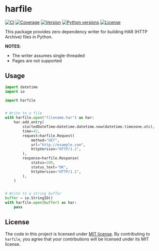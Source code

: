 # harfile

[![CI](https://github.com/schemathesis/harfile/actions/workflows/ci.yml/badge.svg)](https://github.com/schemathesis/harfile/actions/workflows/ci.yml)
[![Coverage](https://codecov.io/gh/schemathesis/harfile/branch/main/graph/badge.svg)](https://codecov.io/gh/schemathesis/harfile/branch/main)
[![Version](https://img.shields.io/pypi/v/harfile.svg)](https://pypi.org/project/harfile/)
[![Python versions](https://img.shields.io/pypi/pyversions/harfile.svg)](https://pypi.org/project/harfile/)
[![License](https://img.shields.io/pypi/l/harfile.svg)](https://opensource.org/licenses/MIT)

This package provides zero dependency writer for building HAR (HTTP Archive) files in Python.

**NOTES**: 

- The writer assumes single-threaded
- Pages are not supported

## Usage

```python
import datetime
import io

import harfile


# Write to a file
with harfile.open("filename.har") as har:
    har.add_entry(
        startedDateTime=datetime.datetime.now(datetime.timezone.utc),
        time=42,
        request=harfile.Request(
            method="GET",
            url="http://example.com",
            httpVersion="HTTP/1.1",
        ),
        response=harfile.Response(
            status=200,
            status_text="OK",
            httpVersion="HTTP/1.1",
        ),
    )


# Write to a string buffer
buffer = io.StringIO()
with harfile.open(buffer) as har:
    pass

```

## License

The code in this project is licensed under [MIT license](https://opensource.org/licenses/MIT).
By contributing to `harfile`, you agree that your contributions will be licensed under its MIT license.
